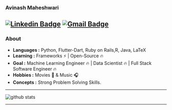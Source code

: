 ### Avinash Maheshwari
[![Linkedin Badge](https://img.shields.io/badge/-Avinash_Maheshwari-blue?style=flat-square&logo=Linkedin&logoColor=white&link=https://www.linkedin.com/in/avinash-maheshwari-02052987//)](https://www.linkedin.com/in/avinash-maheshwari-02052987/) [![Gmail Badge](https://img.shields.io/badge/-avinashkella@gmail.com-c14438?style=flat-square&logo=Gmail&logoColor=white&link=mailto:avinashkella@gmail.com)](mailto:avinashkella@gmail.com)
---------------------------------------------------------------------------------------------------------------------------------------------------------------------------------
### About

-  **Languages :** Python, Flutter-Dart, Ruby on Rails,R, Java, LaTeX
-  **Learning :** Frameworks :zap: | Open-Source :fire:
-  **Goal :** Machine Learning Engineer :fire: | Data Scientist :fire: |	Full Stack Software Engineer :fire:
-  **Hobbies :** Movies :movie_camera: & Music :headphones:
-  **Concepts :** Strong Problem Solving Skills.


---------------------------------------------------------------------------------------------------------------------------------------------------------------------------------

![github stats](https://github-readme-stats.vercel.app/api?username=avinashkella&show_icons=true)

---------------------------------------------------------------------------------------------------------------------------------------------------------------------------------
